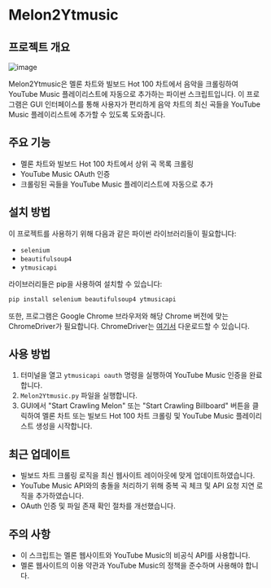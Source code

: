 # Melon2Ytmusic

## 프로젝트 개요

![image](https://github.com/maskelog/melon-chart-to-ytmusic/assets/30742914/280a7f7a-154e-4ac2-8ce4-2929eaf26e04)

Melon2Ytmusic은 멜론 차트와 빌보드 Hot 100 차트에서 음악을 크롤링하여 YouTube Music 플레이리스트에 자동으로 추가하는 파이썬 스크립트입니다. 이 프로그램은 GUI 인터페이스를 통해 사용자가 편리하게 음악 차트의 최신 곡들을 YouTube Music 플레이리스트에 추가할 수 있도록 도와줍니다.

## 주요 기능

- 멜론 차트와 빌보드 Hot 100 차트에서 상위 곡 목록 크롤링
- YouTube Music OAuth 인증
- 크롤링된 곡들을 YouTube Music 플레이리스트에 자동으로 추가

## 설치 방법

이 프로젝트를 사용하기 위해 다음과 같은 파이썬 라이브러리들이 필요합니다:

- `selenium`
- `beautifulsoup4`
- `ytmusicapi`

라이브러리들은 pip을 사용하여 설치할 수 있습니다:

```bash
pip install selenium beautifulsoup4 ytmusicapi
```

또한, 프로그램은 Google Chrome 브라우저와 해당 Chrome 버전에 맞는 ChromeDriver가 필요합니다. ChromeDriver는 [여기서](https://sites.google.com/a/chromium.org/chromedriver/downloads) 다운로드할 수 있습니다.

## 사용 방법

1. 터미널을 열고 `ytmusicapi oauth` 명령을 실행하여 YouTube Music 인증을 완료합니다.
2. `Melon2Ytmusic.py` 파일을 실행합니다.
3. GUI에서 "Start Crawling Melon" 또는 "Start Crawling Billboard" 버튼을 클릭하여 멜론 차트 또는 빌보드 Hot 100 차트 크롤링 및 YouTube Music 플레이리스트 생성을 시작합니다.

## 최근 업데이트

- 빌보드 차트 크롤링 로직을 최신 웹사이트 레이아웃에 맞게 업데이트하였습니다.
- YouTube Music API와의 충돌을 처리하기 위해 중복 곡 체크 및 API 요청 지연 로직을 추가하였습니다.
- OAuth 인증 및 파일 존재 확인 절차를 개선했습니다.

## 주의 사항

- 이 스크립트는 멜론 웹사이트와 YouTube Music의 비공식 API를 사용합니다.
- 멜론 웹사이트의 이용 약관과 YouTube Music의 정책을 준수하며 사용해야 합니다.
